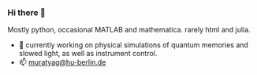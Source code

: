 ### Hi there 👋
Mostly python, occasional MATLAB and mathematica. rarely html and julia.
- 🔭 currently working on physical simulations of quantum memories and slowed light, as well as instrument control.
- 📫 muratyag@hu-berlin.de

